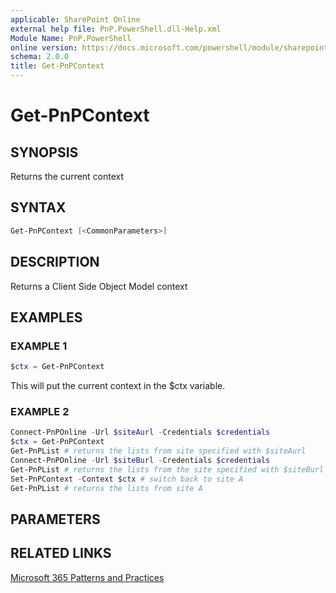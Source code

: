 ```yaml
---
applicable: SharePoint Online
external help file: PnP.PowerShell.dll-Help.xml
Module Name: PnP.PowerShell
online version: https://docs.microsoft.com/powershell/module/sharepoint-pnp/get-pnpcontext
schema: 2.0.0
title: Get-PnPContext
---
```


# Get-PnPContext

## SYNOPSIS
Returns the current context

## SYNTAX

```powershell
Get-PnPContext [<CommonParameters>]
```

## DESCRIPTION
Returns a Client Side Object Model context

## EXAMPLES

### EXAMPLE 1
```powershell
$ctx = Get-PnPContext
```

This will put the current context in the $ctx variable.

### EXAMPLE 2
```powershell
Connect-PnPOnline -Url $siteAurl -Credentials $credentials
$ctx = Get-PnPContext
Get-PnPList # returns the lists from site specified with $siteAurl
Connect-PnPOnline -Url $siteBurl -Credentials $credentials
Get-PnPList # returns the lists from the site specified with $siteBurl
Set-PnPContext -Context $ctx # switch back to site A
Get-PnPList # returns the lists from site A
```

## PARAMETERS

## RELATED LINKS

[Microsoft 365 Patterns and Practices](https://aka.ms/m365pnp)